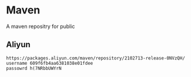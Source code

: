 # Maven
A maven repositry for public
## Aliyun
```
https://packages.aliyun.com/maven/repository/2102713-release-0NVzQH/
username 609f6fb4aa6381038e01fdee
passowrd h(7NRbbUWYrN
```
